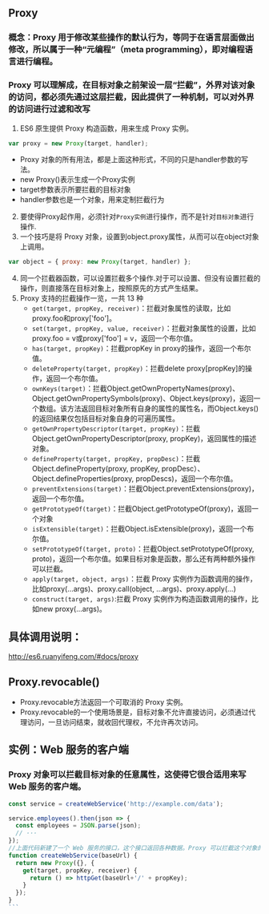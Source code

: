 ## Proxy
### 概念：Proxy 用于修改某些操作的默认行为，等同于在语言层面做出修改，所以属于一种“元编程”（meta programming），即对编程语言进行编程。
### Proxy 可以理解成，在目标对象之前架设一层“拦截”，外界对该对象的访问，都必须先通过这层拦截，因此提供了一种机制，可以对外界的访问进行过滤和改写
1. ES6 原生提供 Proxy 构造函数，用来生成 Proxy 实例。
````javascript
var proxy = new Proxy(target, handler);
````
- Proxy 对象的所有用法，都是上面这种形式，不同的只是handler参数的写法。
- new Proxy()表示生成一个Proxy实例
- target参数表示所要拦截的目标对象
- handler参数也是一个对象，用来定制拦截行为
2. 要使得Proxy起作用，必须针对`Proxy实例`进行操作，而不是针对`目标对象`进行操作.
3. 一个技巧是将 Proxy 对象，设置到object.proxy属性，从而可以在object对象上调用。
````javascript
var object = { proxy: new Proxy(target, handler) };
````
4. 同一个拦截器函数，可以设置拦截多个操作.对于可以设置、但没有设置拦截的操作，则直接落在目标对象上，按照原先的方式产生结果。
5. Proxy 支持的拦截操作一览，一共 13 种
    - `get(target, propKey, receiver)`：拦截对象属性的读取，比如proxy.foo和proxy['foo']。
    - `set(target, propKey, value, receiver)`：拦截对象属性的设置，比如proxy.foo = v或proxy['foo'] = v，返回一个布尔值。
    - `has(target, propKey)`：拦截propKey in proxy的操作，返回一个布尔值。
    - `deleteProperty(target, propKey)`：拦截delete proxy[propKey]的操作，返回一个布尔值。
    - `ownKeys(target)`：拦截Object.getOwnPropertyNames(proxy)、Object.getOwnPropertySymbols(proxy)、Object.keys(proxy)，返回一个数组。该方法返回目标对象所有自身的属性的属性名，而Object.keys()的返回结果仅包括目标对象自身的可遍历属性。
    - `getOwnPropertyDescriptor(target, propKey)`：拦截Object.getOwnPropertyDescriptor(proxy, propKey)，返回属性的描述对象。
    - `defineProperty(target, propKey, propDesc)`：拦截Object.defineProperty(proxy, propKey, propDesc）、Object.defineProperties(proxy, propDescs)，返回一个布尔值。
    - `preventExtensions(target)`：拦截Object.preventExtensions(proxy)，返回一个布尔值。
    - `getPrototypeOf(target)`：拦截Object.getPrototypeOf(proxy)，返回一个对象
    - `isExtensible(target)`：拦截Object.isExtensible(proxy)，返回一个布尔值。
    - `setPrototypeOf(target, proto)`：拦截Object.setPrototypeOf(proxy, proto)，返回一个布尔值。如果目标对象是函数，那么还有两种额外操作可以拦截。
    - `apply(target, object, args)`：拦截 Proxy 实例作为函数调用的操作，比如proxy(...args)、proxy.call(object, ...args)、proxy.apply(...)
    - `construct(target, args)`:拦截 Proxy 实例作为构造函数调用的操作，比如new proxy(...args)。

## 具体调用说明：
http://es6.ruanyifeng.com/#docs/proxy

## Proxy.revocable()
- Proxy.revocable方法返回一个可取消的 Proxy 实例。
- Proxy.revocable的一个使用场景是，目标对象不允许直接访问，必须通过代理访问，一旦访问结束，就收回代理权，不允许再次访问。

## 实例：Web 服务的客户端
### Proxy 对象可以拦截目标对象的任意属性，这使得它很合适用来写 Web 服务的客户端。
````javascript
const service = createWebService('http://example.com/data');

service.employees().then(json => {
  const employees = JSON.parse(json);
  // ···
});
//上面代码新建了一个 Web 服务的接口，这个接口返回各种数据。Proxy 可以拦截这个对象的任意属性，所以不用为每一种数据写一个适配方法，只要写一个 Proxy 拦截就可以了。
function createWebService(baseUrl) {
  return new Proxy({}, {
    get(target, propKey, receiver) {
      return () => httpGet(baseUrl+'/' + propKey);
    }
  });
}
```


